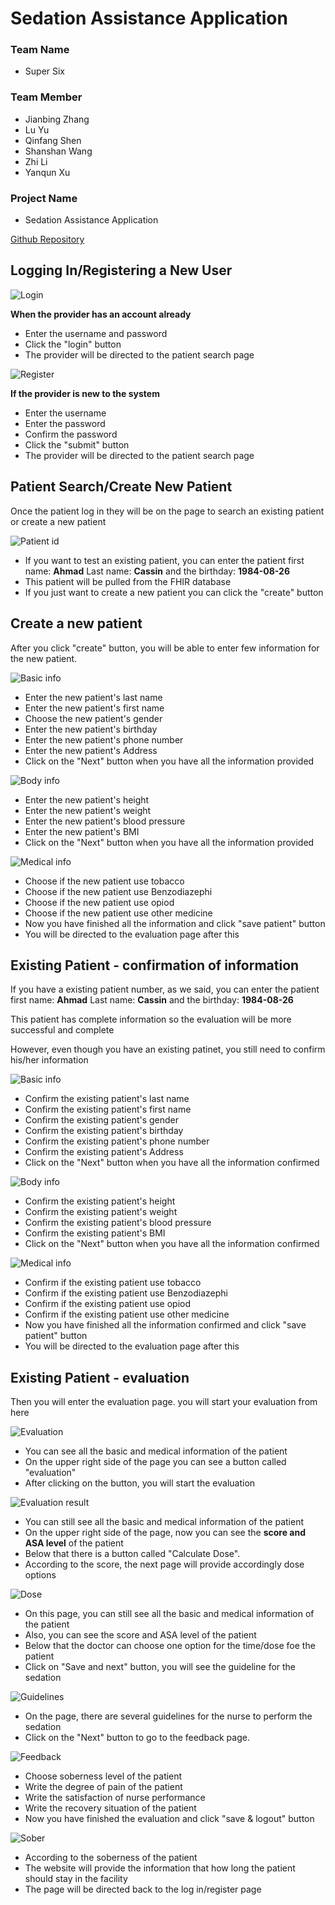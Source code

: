 # Sedation Assistance Application

### Team Name
* Super Six

### Team Member
* Jianbing Zhang
* Lu Yu
* Qinfang Shen
* Shanshan Wang
* Zhi Li
* Yanqun Xu

### Project Name
* Sedation Assistance Application

[Github Repository](https://github.gatech.edu/gt-cs6440-hit-fall2018/Sedation-Assist)

## Logging In/Registering a New User

![Login](https://github.gatech.edu/gt-cs6440-hit-fall2018/Sedation-Assist/blob/master/Final%20Delivery/Screen/Login.JPG)

**When the provider has an account already**

* Enter the username and password
* Click the "login" button
* The provider will be directed to the patient search page

![Register](https://github.gatech.edu/gt-cs6440-hit-fall2018/Sedation-Assist/blob/master/Final%20Delivery/Screen/Register.JPG)

**If the provider is new to the system**

* Enter the username
* Enter the password
* Confirm the password
* Click the "submit" button
* The provider will be directed to the patient search page

## Patient Search/Create New Patient

Once the patient log in
they will be on the page to search an existing patient or create a new patient


![Patient id](https://github.gatech.edu/gt-cs6440-hit-fall2018/Sedation-Assist/blob/master/Final%20Delivery/Screen/PatientSearch.JPG)

* If you want to test an existing patient, you can enter the patient first name: **Ahmad** Last name: **Cassin** and the birthday: **1984-08-26**
* This patient will be pulled from the FHIR database
* If you just want to create a new patient you can click the "create" button

## Create a new patient

After you click "create" button, you will be able to enter few information for the new patient.

![Basic info](https://github.gatech.edu/gt-cs6440-hit-fall2018/Sedation-Assist/blob/master/Final%20Delivery/Screen/Basicinfo.JPG)

* Enter the new patient's last name
* Enter the new patient's first name
* Choose the new patient's gender
* Enter the new patient's birthday
* Enter the new patient's phone number
* Enter the new patient's Address
* Click on the "Next" button when you have all the information provided

![Body info](https://github.gatech.edu/gt-cs6440-hit-fall2018/Sedation-Assist/blob/master/Final%20Delivery/Screen/Bodyinfo.JPG)
 
* Enter the new patient's height
* Enter the new patient's weight
* Enter the new patient's blood pressure
* Enter the new patient's BMI
* Click on the "Next" button when you have all the information provided

![Medical info](https://github.gatech.edu/gt-cs6440-hit-fall2018/Sedation-Assist/blob/master/Final%20Delivery/Screen/Medicalinfo.JPG)

* Choose if the new patient use tobacco
* Choose if the new patient use Benzodiazephi
* Choose if the new patient use opiod 
* Choose if the new patient use other medicine
* Now you have finished all the information and click "save patient" button
* You will be directed to the evaluation page after this

## Existing Patient - confirmation of information

If you have a existing patient number, as we said, you can enter the patient first name: **Ahmad** Last name: **Cassin** and the birthday: **1984-08-26**

This patient has complete information so the evaluation will be more successful and complete

However, even though you have an existing patinet, you still need to confirm his/her information


![Basic info](https://github.gatech.edu/gt-cs6440-hit-fall2018/Sedation-Assist/blob/master/Final%20Delivery/Screen/Basicinfo.JPG)

* Confirm the existing patient's last name
* Confirm the existing patient's first name
* Confirm the existing patient's gender
* Confirm the existing patient's birthday
* Confirm the existing patient's phone number
* Confirm the existing patient's Address
* Click on the "Next" button when you have all the information confirmed

![Body info](https://github.gatech.edu/gt-cs6440-hit-fall2018/Sedation-Assist/blob/master/Final%20Delivery/Screen/Bodyinfo.JPG)
 
* Confirm the existing patient's height
* Confirm the existing patient's weight
* Confirm the existing patient's blood pressure
* Confirm the existing patient's BMI
* Click on the "Next" button when you have all the information confirmed

![Medical info](https://github.gatech.edu/gt-cs6440-hit-fall2018/Sedation-Assist/blob/master/Final%20Delivery/Screen/Medicalinfo.JPG)

* Confirm if the existing patient use tobacco
* Confirm if the existing patient use Benzodiazephi
* Confirm if the existing patient use opiod 
* Confirm if the existing patient use other medicine
* Now you have finished all the information confirmed and click "save patient" button
* You will be directed to the evaluation page after this

## Existing Patient - evaluation

Then you will enter the evaluation page. you will start your evaluation from here

![Evaluation](https://github.gatech.edu/gt-cs6440-hit-fall2018/Sedation-Assist/blob/master/Final%20Delivery/Screen/Evaluation.JPG)

* You can see all the basic and medical information of the patient
* On the upper right side of the page you can see a button called "evaluation"
* After clicking on the button, you will start the evaluation

![Evaluation result](https://github.gatech.edu/gt-cs6440-hit-fall2018/Sedation-Assist/blob/master/Final%20Delivery/Screen/Evaluationresult.JPG)

* You can still see all the basic and medical information of the patient
* On the upper right side of the page, now you can see the **score and ASA level** of the patient
* Below that there is a button called "Calculate Dose".
* According to the score, the next page will provide accordingly dose options

![Dose](https://github.gatech.edu/gt-cs6440-hit-fall2018/Sedation-Assist/blob/master/Final%20Delivery/Screen/Dose.JPG)

* On this page, you can still see all the basic and medical information of the patient
* Also, you can see the score and ASA level of the patient
* Below that the doctor can choose one option for the time/dose foe the patient
* Click on "Save and next" button, you will see the guideline for the sedation

![Guidelines](https://github.gatech.edu/gt-cs6440-hit-fall2018/Sedation-Assist/blob/master/Final%20Delivery/Screen/Guidelines.JPG)

* On the page, there are several guidelines for the nurse to perform the sedation
* Click on the "Next" button to go to the feedback page.

![Feedback](https://github.gatech.edu/gt-cs6440-hit-fall2018/Sedation-Assist/blob/master/Final%20Delivery/Screen/Feedback.JPG)

* Choose soberness level of the patient
* Write the degree of pain of the patient
* Write the satisfaction of nurse performance
* Write the recovery situation of the patient
* Now you have finished the evaluation and click "save & logout" button

![Sober](https://github.gatech.edu/gt-cs6440-hit-fall2018/Sedation-Assist/blob/master/Final%20Delivery/Screen/Sober.JPG)

* According to the soberness of the patient
* The website will provide the information that how long the patient should stay in the facility
* The page will be directed back to the log in/register page
